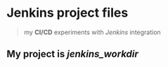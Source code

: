 # Jenkins project files
> my **CI/CD** experiments with *Jenkins* integration

## My project is *jenkins_workdir*
